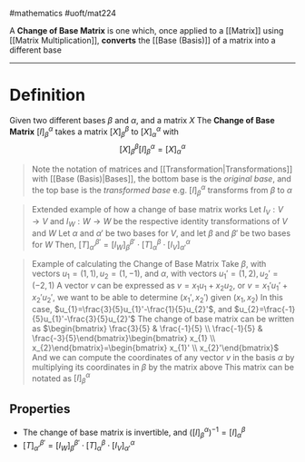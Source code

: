 #mathematics 
#uoft/mat224 

A **Change of Base Matrix** is one which, once applied to a [[Matrix]] using [[Matrix Multiplication]], **converts** the [[Base (Basis)]] of a matrix into a different base 

---
# Definition
Given two different bases $\beta$ and $\alpha$, and a matrix $X$
The **Change of Base Matrix** $[I]_{\beta}^{\alpha}$ takes a matrix $[X]_{\beta}^{\beta}$ to $[X]_{\alpha}^{\alpha}$ with
$$[X]_{\beta}^{\beta}[I]_{\beta}^{\alpha}=[X]_{\alpha}^{\alpha}$$

> Note the notation of matrices and [[Transformation|Transformations]] with [[Base (Basis)|Bases]], the bottom base is the *original base*, and the top base is the *transformed base* 
> e.g. $[I]_{\beta}^{\alpha}$ transforms from $\beta$ to $\alpha$

>Extended example of how a change of base matrix works
>Let $I_{V}:V\rightarrow V$ and $I_{W}:W\rightarrow W$ be the respective identity transformations of $V$ and $W$ 
Let $\alpha$ and $\alpha'$ be two bases for $V$, and let $\beta$ and $\beta'$ be two bases for $W$
	Then, $[T]_{\alpha'}^{\beta'}=[I_{W}]_{\beta}^{\beta'}\cdot [T]_{\alpha}^{\beta} \cdot [I_{V}]_{\alpha'}^{\alpha}$

> Example of calculating the Change of Base Matrix
> 	Take $\beta$, with vectors $u_{1}=(1,1), u_{2}=(1,-1)$, and $\alpha$, with vectors $u_{1}'=(1,2), u_{2}'=(-2,1)$ 
> 	A vector $v$ can be expressed as $v=x_{1}u_{1}+x_{2}u_{2}$, or $v=x_{1}'u_{1}'+x_{2}'u_{2}'$, we want to be able to determine $(x_{1}',x_{2}')$ given $(x_{1},x_{2})$
> 	In this case, $u_{1}=\frac{3}{5}u_{1}'-\frac{1}{5}u_{2}'$, and $u_{2}=\frac{-1}{5}u_{1}'-\frac{3}{5}u_{2}'$
> 	The change of base matrix can be written as 
> 	$\begin{bmatrix} \frac{3}{5} & \frac{-1}{5} \\ \frac{-1}{5} & \frac{-3}{5}\end{bmatrix}\begin{bmatrix} x_{1} \\ x_{2}\end{bmatrix}=\begin{bmatrix} x_{1}' \\ x_{2}'\end{bmatrix}$
> 	And we can compute the coordinates of any vector $v$ in the basis $\alpha$ by multiplying its coordinates in $\beta$ by the matrix above
> 	This matrix can be notated as $[I]_\beta^\alpha$ 

## Properties
- The change of base matrix is invertible, and $([I]_{\beta}^\alpha)^{-1}=[I]_{\alpha}^{\beta}$
- $[T]_{\alpha'}^{\beta'}=[I_{W}]_{\beta}^{\beta'}\cdot [T]_{\alpha}^{\beta} \cdot [I_{V}]_{\alpha'}^{\alpha}$